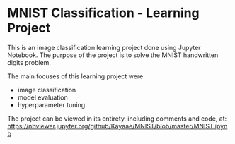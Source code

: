 # MNIST Classification - Learning Project

This is an image classification learning project done using Jupyter Notebook. The purpose of the project is to solve the MNIST handwritten digits problem.

The main focuses of this learning project were:
- image classification 
- model evaluation
- hyperparameter tuning

The project can be viewed in its entirety, including comments and code, at: https://nbviewer.jupyter.org/github/Kayaae/MNIST/blob/master/MNIST.ipynb


